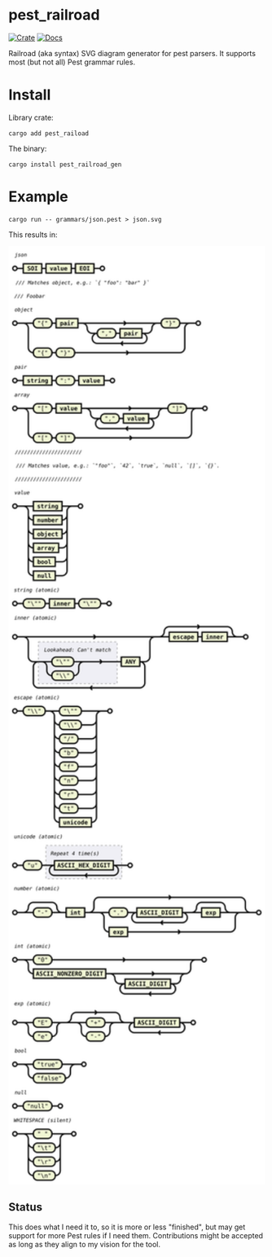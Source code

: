 # pest_railroad

[![Crate](https://img.shields.io/crates/v/pest_railroad)](https://crates.io/crates/pest_railroad)
[![Docs](https://docs.rs/pest_railroad/badge.svg)](https://docs.rs/pest_railroad)

Railroad (aka syntax) SVG diagram generator for pest parsers. It supports most (but not all) Pest grammar rules.

# Install

Library crate:

```
cargo add pest_raiload
```

The binary:

```
cargo install pest_railroad_gen
```

# Example

```
cargo run -- grammars/json.pest > json.svg
```

This results in:


<img src="grammars/json.svg" alt="JSON syntax diagram" style="width: 800px; height: auto;">

## Status

This does what I need it to, so it is more or less "finished", but may get support for more Pest rules if I need them. Contributions might be accepted as long as they align to my vision for the tool.
